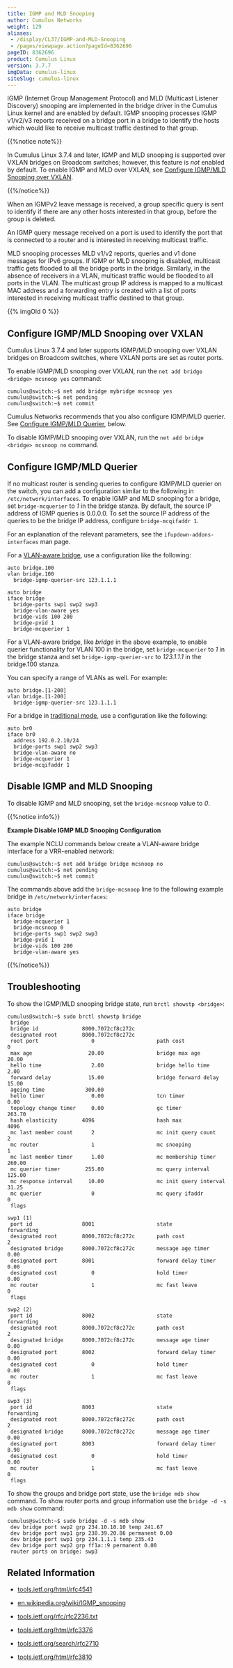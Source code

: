 ```yaml
---
title: IGMP and MLD Snooping
author: Cumulus Networks
weight: 129
aliases:
 - /display/CL37/IGMP-and-MLD-Snooping
 - /pages/viewpage.action?pageId=8362696
pageID: 8362696
product: Cumulus Linux
version: 3.7.7
imgData: cumulus-linux
siteSlug: cumulus-linux
---
```

IGMP (Internet Group Management Protocol) and MLD (Multicast Listener
Discovery) snooping are implemented in the bridge driver in the Cumulus
Linux kernel and are enabled by default. IGMP snooping processes IGMP
v1/v2/v3 reports received on a bridge port in a bridge to identify the
hosts which would like to receive multicast traffic destined to that
group.

{{%notice note%}}

In Cumulus Linux 3.7.4 and later, IGMP and MLD snooping is supported
over VXLAN bridges on Broadcom switches; however, this feature is *not*
enabled by default. To enable IGMP and MLD over VXLAN, see [Configure
IGMP/MLD Snooping over
VXLAN](#src-8362696_safe-id-SUdNUGFuZE1MRFNub29waW5nLUNvbmZpZ3VyZUlHTVAvTUxEU25vb3BpbmdvdmVyVlhMQU4).

{{%/notice%}}

When an IGMPv2 leave message is received, a group specific query is sent
to identify if there are any other hosts interested in that group,
before the group is deleted.

An IGMP query message received on a port is used to identify the port
that is connected to a router and is interested in receiving multicast
traffic.

MLD snooping processes MLD v1/v2 reports, queries and v1 done messages
for IPv6 groups. If IGMP or MLD snooping is disabled, multicast traffic
gets flooded to all the bridge ports in the bridge. Similarly, in the
absence of receivers in a VLAN, multicast traffic would be flooded to
all ports in the VLAN. The multicast group IP address is mapped to a
multicast MAC address and a forwarding entry is created with a list of
ports interested in receiving multicast traffic destined to that group.

{{% imgOld 0 %}}

## <span>Configure IGMP/MLD Snooping over VXLAN</span>

Cumulus Linux 3.7.4 and later supports IGMP/MLD snooping over VXLAN
bridges on Broadcom switches, where VXLAN ports are set as router ports.

To enable IGMP/MLD snooping over VXLAN, run the `net add bridge <bridge>
mcsnoop yes` command:

    cumulus@switch:~$ net add bridge mybridge mcsnoop yes
    cumulus@switch:~$ net pending
    cumulus@switch:~$ net commit

Cumulus Networks recommends that you also configure IGMP/MLD querier.
See [Configure IGMP/MLD
Querier](#src-8362696_safe-id-SUdNUGFuZE1MRFNub29waW5nLUNvbmZpZ3VyZUlHTVAvTUxEUXVlcmllcg),
below.

To disable IGMP/MLD snooping over VXLAN, run the `net add bridge
<bridge> mcsnoop no` command.

## <span>Configure IGMP/MLD Querier</span>

If no multicast router is sending queries to configure IGMP/MLD querier
on the switch, you can add a configuration similar to the following in
`/etc/network/interfaces`. To enable IGMP and MLD snooping for a bridge,
set `bridge-mcquerier` to *1* in the bridge stanza. By default, the
source IP address of IGMP queries is 0.0.0.0. To set the source IP
address of the queries to be the bridge IP address, configure
`bridge-mcqifaddr 1`.

For an explanation of the relevant parameters, see the
`ifupdown-addons-interfaces` man page.

For a [VLAN-aware
bridge](/cumulus-linux/Layer-2/Ethernet-Bridging---VLANs/VLAN-aware-Bridge-Mode),
use a configuration like the following:

    auto bridge.100
    vlan bridge.100
      bridge-igmp-querier-src 123.1.1.1
     
    auto bridge
    iface bridge
      bridge-ports swp1 swp2 swp3
      bridge-vlan-aware yes
      bridge-vids 100 200
      bridge-pvid 1
      bridge-mcquerier 1

For a VLAN-aware bridge, like *bridge* in the above example, to enable
querier functionality for VLAN 100 in the bridge, set `bridge-mcquerier`
to *1* in the bridge stanza and set `bridge-igmp-querier-src` to
*123.1.1.1* in the bridge.100 stanza.

You can specify a range of VLANs as well. For example:

    auto bridge.[1-200]
    vlan bridge.[1-200]
      bridge-igmp-querier-src 123.1.1.1

For a bridge in [traditional
mode](/cumulus-linux/Layer-2/Ethernet-Bridging---VLANs/), use a
configuration like the following:

    auto br0
    iface br0
      address 192.0.2.10/24
      bridge-ports swp1 swp2 swp3
      bridge-vlan-aware no
      bridge-mcquerier 1
      bridge-mcqifaddr 1

## <span>Disable IGMP and MLD Snooping</span>

<span id="src-8362696_IGMPandMLDSnooping-igmp_disable"></span>To disable
IGMP and MLD snooping, set the `bridge-mcsnoop` value to *0*.

{{%notice info%}}

**Example Disable IGMP MLD Snooping Configuration**

The example NCLU commands below create a VLAN-aware bridge interface for
a VRR-enabled network:

    cumulus@switch:~$ net add bridge bridge mcsnoop no
    cumulus@switch:~$ net pending
    cumulus@switch:~$ net commit

The commands above add the `bridge-mcsnoop` line to the following
example bridge in `/etc/network/interfaces`:

    auto bridge
    iface bridge
      bridge-mcquerier 1
      bridge-mcsnoop 0
      bridge-ports swp1 swp2 swp3
      bridge-pvid 1
      bridge-vids 100 200
      bridge-vlan-aware yes

{{%/notice%}}

## <span>Troubleshooting</span>

To show the IGMP/MLD snooping bridge state, run `brctl showstp
<bridge>`:

    cumulus@switch:~$ sudo brctl showstp bridge
     bridge
     bridge id              8000.7072cf8c272c
     designated root        8000.7072cf8c272c
     root port                 0                    path cost                  0
     max age                  20.00                 bridge max age            20.00
     hello time                2.00                 bridge hello time          2.00
     forward delay            15.00                 bridge forward delay      15.00
     ageing time             300.00
     hello timer               0.00                 tcn timer                  0.00
     topology change timer     0.00                 gc timer                 263.70
     hash elasticity        4096                    hash max                4096
     mc last member count      2                    mc init query count        2
     mc router                 1                    mc snooping                1
     mc last member timer      1.00                 mc membership timer      260.00
     mc querier timer        255.00                 mc query interval        125.00
     mc response interval     10.00                 mc init query interval    31.25
     mc querier                0                    mc query ifaddr            0
     flags
     
    swp1 (1)
     port id                8001                    state                forwarding
     designated root        8000.7072cf8c272c       path cost                  2
     designated bridge      8000.7072cf8c272c       message age timer          0.00
     designated port        8001                    forward delay timer        0.00
     designated cost           0                    hold timer                 0.00
     mc router                 1                    mc fast leave              0
     flags
     
    swp2 (2)
     port id                8002                    state                forwarding
     designated root        8000.7072cf8c272c       path cost                  2
     designated bridge      8000.7072cf8c272c       message age timer          0.00
     designated port        8002                    forward delay timer        0.00
     designated cost           0                    hold timer                 0.00
     mc router                 1                    mc fast leave              0
     flags
     
    swp3 (3)
     port id                8003                    state                forwarding
     designated root        8000.7072cf8c272c       path cost                  2
     designated bridge      8000.7072cf8c272c       message age timer          0.00
     designated port        8003                    forward delay timer        8.98
     designated cost           0                    hold timer                 0.00
     mc router                 1                    mc fast leave              0
     flags

To show the groups and bridge port state, use the `bridge mdb show`
command. To show router ports and group information use the `bridge -d
-s mdb show` command:

    cumulus@switch:~$ sudo bridge -d -s mdb show
     dev bridge port swp2 grp 234.10.10.10 temp 241.67
     dev bridge port swp1 grp 238.39.20.86 permanent 0.00
     dev bridge port swp1 grp 234.1.1.1 temp 235.43
     dev bridge port swp2 grp ff1a::9 permanent 0.00
     router ports on bridge: swp3

## <span>Related Information</span>

  - [tools.ietf.org/html/rfc4541](https://tools.ietf.org/html/rfc4541)

  - [en.wikipedia.org/wiki/IGMP\_snooping](http://en.wikipedia.org/wiki/IGMP_snooping)

  - [tools.ietf.org/rfc/rfc2236.txt](http://tools.ietf.org/rfc/rfc2236.txt)

  - [tools.ietf.org/html/rfc3376](http://tools.ietf.org/html/rfc3376)

  - [tools.ietf.org/search/rfc2710](http://tools.ietf.org/search/rfc2710)

  - [tools.ietf.org/html/rfc3810](http://tools.ietf.org/html/rfc3810)

<article id="html-search-results" class="ht-content" style="display: none;">

</article>

<footer id="ht-footer">

</footer>
